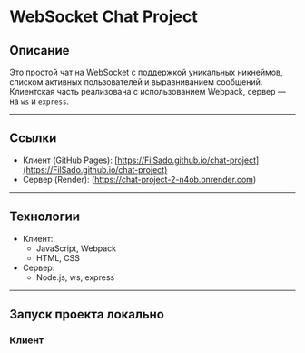 # WebSocket Chat Project

## Описание

Это простой чат на WebSocket с поддержкой уникальных никнеймов, списком активных пользователей и выравниванием сообщений.  
Клиентская часть реализована с использованием Webpack, сервер — на `ws` и `express`.  

---

## Ссылки

- Клиент (GitHub Pages): [https://FilSado.github.io/chat-project](https://FilSado.github.io/chat-project)  
- Сервер (Render): (https://chat-project-2-n4ob.onrender.com) 

---

## Технологии

- Клиент:  
  - JavaScript, Webpack  
  - HTML, CSS  
- Сервер:  
  - Node.js, ws, express  

---

## Запуск проекта локально

### Клиент

